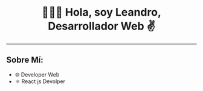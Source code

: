 <div align="center">
<h1 align="center">🙋🏻‍♂️ Hola, soy Leandro, Desarrollador Web ✌️</h1>
</div>

<div align="center">
 
</div>

***

## Sobre Mí: ##

* 🌐 Developer Web
* ⚛️ React js Devolper
